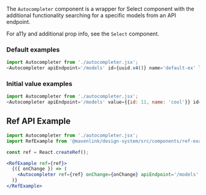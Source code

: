 The `Autocompleter` component is a wrapper for Select component with the additional functionality searching for a specific models from an API endpoint.

For a11y and additional prop info, see the `Select` component.

### Default examples
```js
import Autocompleter from './autocompleter.jsx';
<Autocompleter apiEndpoint='/models' id={uuid.v4()} name='default-ex' label='Default Example' />
```

### Initial value examples
```js
import Autocompleter from './autocompleter.jsx';
<Autocompleter apiEndpoint='/models' value={{id: 11, name: 'cool'}} id={uuid.v4()} name='value-ex' label='Value Example' />
```

## Ref API Example
```jsx
import Autocompleter from './autocompleter.jsx';
import RefExample from '@mavenlink/design-system/src/components/ref-example/ref-example.jsx';

const ref = React.createRef();

<RefExample ref={ref}>
  {({ onChange }) => (
    <Autocompleter ref={ref} onChange={onChange} apiEndpoint='/models' id={uuid.v4()} name='ref-ex' label='Ref Example'  />
  )}
</RefExample>
```
